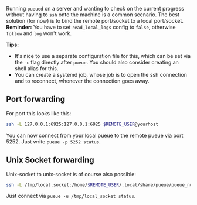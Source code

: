 Running `pueued` on a server and wanting to check on the current progress without having to `ssh` onto the machine is a common scenario.
The best solution (for now) is to bind the remote port/socket to a local port/socket.\
**Reminder:** You have to set `read_local_logs` config to `false`, otherwise `follow` and `log` won't work.

**Tips:**

- It's nice to use a separate configuration file for this, which can be set via the `-c` flag directly after `pueue`. You should also consider creating an shell alias for this.
- You can create a systemd job, whose job is to open the ssh connection and to reconnect, whenever the connection goes away.

## Port forwarding

For port this looks like this:

```bash
ssh -L 127.0.0.1:6925:127.0.0.1:6925 $REMOTE_USER@yourhost
```

You can now connect from your local pueue to the remote pueue via port 5252. Just write `pueue -p 5252 status`.

## Unix Socket forwarding

Unix-socket to unix-socket is of course also possible:

```bash
ssh -L /tmp/local.socket:/home/$REMOTE_USER/.local/share/pueue/pueue_nuke.sock $REMOTE_USER@yourhost
```

Just connect via `pueue -u /tmp/local_socket status`.

